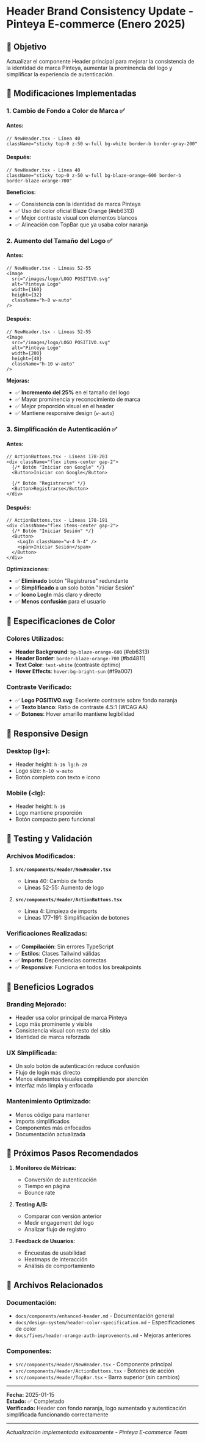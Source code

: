 # Header Brand Consistency Update - Pinteya E-commerce (Enero 2025)

## 🎯 **Objetivo**

Actualizar el componente Header principal para mejorar la consistencia de la identidad de marca Pinteya, aumentar la prominencia del logo y simplificar la experiencia de autenticación.

## 🔧 **Modificaciones Implementadas**

### 1. **Cambio de Fondo a Color de Marca ✅**

#### Antes:
```tsx
// NewHeader.tsx - Línea 40
className="sticky top-0 z-50 w-full bg-white border-b border-gray-200"
```

#### Después:
```tsx
// NewHeader.tsx - Línea 40
className="sticky top-0 z-50 w-full bg-blaze-orange-600 border-b border-blaze-orange-700"
```

**Beneficios:**
- ✅ Consistencia con la identidad de marca Pinteya
- ✅ Uso del color oficial Blaze Orange (#eb6313)
- ✅ Mejor contraste visual con elementos blancos
- ✅ Alineación con TopBar que ya usaba color naranja

### 2. **Aumento del Tamaño del Logo ✅**

#### Antes:
```tsx
// NewHeader.tsx - Líneas 52-55
<Image
  src="/images/logo/LOGO POSITIVO.svg"
  alt="Pinteya Logo"
  width={160}
  height={32}
  className="h-8 w-auto"
/>
```

#### Después:
```tsx
// NewHeader.tsx - Líneas 52-55
<Image
  src="/images/logo/LOGO POSITIVO.svg"
  alt="Pinteya Logo"
  width={200}
  height={40}
  className="h-10 w-auto"
/>
```

**Mejoras:**
- ✅ **Incremento del 25%** en el tamaño del logo
- ✅ Mayor prominencia y reconocimiento de marca
- ✅ Mejor proporción visual en el header
- ✅ Mantiene responsive design (`w-auto`)

### 3. **Simplificación de Autenticación ✅**

#### Antes:
```tsx
// ActionButtons.tsx - Líneas 178-203
<div className="flex items-center gap-2">
  {/* Botón "Iniciar con Google" */}
  <Button>Iniciar con Google</Button>
  
  {/* Botón "Registrarse" */}
  <Button>Registrarse</Button>
</div>
```

#### Después:
```tsx
// ActionButtons.tsx - Líneas 178-191
<div className="flex items-center gap-2">
  {/* Botón "Iniciar Sesión" */}
  <Button>
    <LogIn className="w-4 h-4" />
    <span>Iniciar Sesión</span>
  </Button>
</div>
```

**Optimizaciones:**
- ✅ **Eliminado** botón "Registrarse" redundante
- ✅ **Simplificado** a un solo botón "Iniciar Sesión"
- ✅ **Icono LogIn** más claro y directo
- ✅ **Menos confusión** para el usuario

## 🎨 **Especificaciones de Color**

### Colores Utilizados:
- **Header Background**: `bg-blaze-orange-600` (#eb6313)
- **Header Border**: `border-blaze-orange-700` (#bd4811)
- **Text Color**: `text-white` (contraste óptimo)
- **Hover Effects**: `hover:bg-bright-sun` (#f9a007)

### Contraste Verificado:
- ✅ **Logo POSITIVO.svg**: Excelente contraste sobre fondo naranja
- ✅ **Texto blanco**: Ratio de contraste 4.5:1 (WCAG AA)
- ✅ **Botones**: Hover amarillo mantiene legibilidad

## 📱 **Responsive Design**

### Desktop (lg+):
- Header height: `h-16 lg:h-20`
- Logo size: `h-10 w-auto`
- Botón completo con texto e icono

### Mobile (<lg):
- Header height: `h-16`
- Logo mantiene proporción
- Botón compacto pero funcional

## 🧪 **Testing y Validación**

### Archivos Modificados:
1. **`src/components/Header/NewHeader.tsx`**
   - Línea 40: Cambio de fondo
   - Líneas 52-55: Aumento de logo

2. **`src/components/Header/ActionButtons.tsx`**
   - Línea 4: Limpieza de imports
   - Líneas 177-191: Simplificación de botones

### Verificaciones Realizadas:
- ✅ **Compilación**: Sin errores TypeScript
- ✅ **Estilos**: Clases Tailwind válidas
- ✅ **Imports**: Dependencias correctas
- ✅ **Responsive**: Funciona en todos los breakpoints

## 🎯 **Beneficios Logrados**

### **Branding Mejorado:**
- Header usa color principal de marca Pinteya
- Logo más prominente y visible
- Consistencia visual con resto del sitio
- Identidad de marca reforzada

### **UX Simplificada:**
- Un solo botón de autenticación reduce confusión
- Flujo de login más directo
- Menos elementos visuales compitiendo por atención
- Interfaz más limpia y enfocada

### **Mantenimiento Optimizado:**
- Menos código para mantener
- Imports simplificados
- Componentes más enfocados
- Documentación actualizada

## 🚀 **Próximos Pasos Recomendados**

1. **Monitoreo de Métricas:**
   - Conversión de autenticación
   - Tiempo en página
   - Bounce rate

2. **Testing A/B:**
   - Comparar con versión anterior
   - Medir engagement del logo
   - Analizar flujo de registro

3. **Feedback de Usuarios:**
   - Encuestas de usabilidad
   - Heatmaps de interacción
   - Análisis de comportamiento

## 📁 **Archivos Relacionados**

### Documentación:
- `docs/components/enhanced-header.md` - Documentación general
- `docs/design-system/header-color-specification.md` - Especificaciones de color
- `docs/fixes/header-orange-auth-improvements.md` - Mejoras anteriores

### Componentes:
- `src/components/Header/NewHeader.tsx` - Componente principal
- `src/components/Header/ActionButtons.tsx` - Botones de acción
- `src/components/Header/TopBar.tsx` - Barra superior (sin cambios)

---

**Fecha:** 2025-01-15  
**Estado:** ✅ Completado  
**Verificado:** Header con fondo naranja, logo aumentado y autenticación simplificada funcionando correctamente

---

*Actualización implementada exitosamente - Pinteya E-commerce Team*

